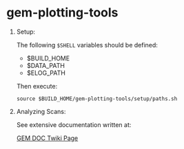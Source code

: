 # gem-plotting-tools

1. Setup:

    The following `$SHELL` variables should be defined:

    - $BUILD_HOME
    - $DATA_PATH
    - $ELOG_PATH

    Then execute:

    `source $BUILD_HOME/gem-plotting-tools/setup/paths.sh`

2. Analyzing Scans:

    See extensive documentation written at:

    [GEM DOC Twiki Page](https://twiki.cern.ch/twiki/bin/viewauth/CMS/GEMDOCDoc)
